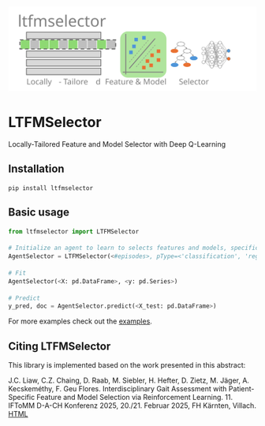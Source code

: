 ﻿<h1>
  <picture>
    <img alt="LTFMSelectorLogo" src="icons/icon.svg" width="600px">
  </picture>
</h1>

# LTFMSelector
Locally-Tailored Feature and Model Selector with Deep Q-Learning

## Installation
```
pip install ltfmselector
```

## Basic usage
```python
from ltfmselector import LTFMSelector

# Initialize an agent to learn to selects features and models, specifically tailored to each example
AgentSelector = LTFMSelector(<#episodes>, pType=<'classification', 'regression'>)

# Fit
AgentSelector(<X: pd.DataFrame>, <y: pd.Series>)

# Predict
y_pred, doc = AgentSelector.predict(<X_test: pd.DataFrame>)
```

For more examples check out the [examples](https://github.com/RenZhen95/ltfmselector/tree/master/examples).

## Citing LTFMSelector
This library is implemented based on the work presented in this abstract:

J.C. Liaw, C.Z. Chaing, D. Raab, M. Siebler, H. Hefter, D. Zietz, M. Jäger, A. Kecskeméthy, F. Geu Flores. Interdisciplinary Gait Assessment with Patient-Specific Feature and Model Selection via Reinforcement Learning. 11. IFToMM D-A-CH Konferenz 2025, 20./21. Februar 2025, FH Kärnten, Villach. [HTML](https://doi.org/10.17185/duepublico/82941)
